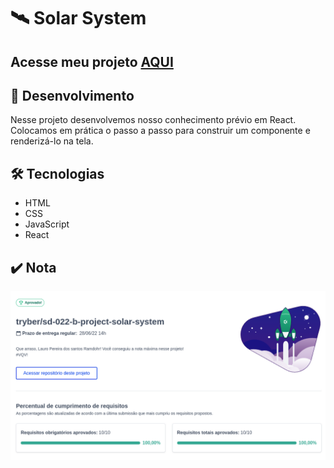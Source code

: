 # :artificial_satellite: Solar System

<!-- ![Preview Projeto](./github/Readme-gif.gif) -->

## Acesse meu projeto <a href="https://lauropera.github.io/solar-system/">AQUI</a>

## :satellite: Desenvolvimento

Nesse projeto desenvolvemos nosso conhecimento prévio em React. Colocamos em prática o passo a passo para construir um componente e renderizá-lo na tela.

## :hammer_and_wrench: Tecnologias

* HTML
* CSS
* JavaScript
* React

## :heavy_check_mark: Nota
![Minha nota no projeto](./imgs/nota-projeto.png)
